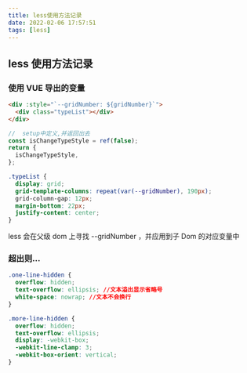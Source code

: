 ```yaml
---
title: less使用方法记录
date: 2022-02-06 17:57:51
tags: [less]
---
```


## less 使用方法记录

<!-- more -->

### 使用 VUE 导出的变量

```html
<div :style="`--gridNumber: ${gridNumber}`">
  <div class="typeList"></div>
</div>
```

```js
//  setup中定义,并返回出去
const isChangeTypeStyle = ref(false);
return {
  isChangeTypeStyle,
};
```

```css
.typeList {
  display: grid;
  grid-template-columns: repeat(var(--gridNumber), 190px);
  grid-column-gap: 12px;
  margin-bottom: 22px;
  justify-content: center;
}
```

less 会在父级 dom 上寻找 --gridNumber ，并应用到子 Dom 的对应变量中

### 超出则...

```css
.one-line-hidden {
  overflow: hidden;
  text-overflow: ellipsis; //文本溢出显示省略号
  white-space: nowrap; //文本不会换行
}

.more-line-hidden {
  overflow: hidden;
  text-overflow: ellipsis;
  display: -webkit-box;
  -webkit-line-clamp: 3;
  -webkit-box-orient: vertical;
}
```

